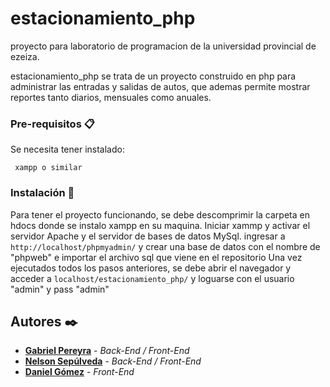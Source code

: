 # estacionamiento_php
proyecto para laboratorio de programacion de la universidad provincial de ezeiza.

estacionamiento_php se trata de un proyecto construido en php para administrar las entradas y salidas de autos,  que 
ademas permite mostrar reportes tanto diarios, mensuales  como anuales.

### Pre-requisitos 📋

Se necesita tener instalado:

``` xampp o similar``` 


### Instalación 🔧

Para tener el proyecto funcionando, se debe descomprimir la carpeta en hdocs donde se instalo xampp en su maquina.
Iniciar xammp y activar el servidor Apache  y el servidor de bases de  datos MySql.
ingresar a ```http://localhost/phpmyadmin/``` y crear una base  de datos  con el nombre de "phpweb" e importar el archivo sql que viene en el repositorio
Una vez ejecutados todos los pasos anteriores, se debe abrir el navegador y acceder a ```localhost/estacionamiento_php/``` y loguarse con el usuario "admin" y pass "admin"


## Autores ✒️

* **[Gabriel Pereyra](https://github.com/GabiAle97)** - *Back-End / Front-End*
* **[Nelson Sepúlveda](https://github.com/GabiAle97)** - *Back-End / Front-End*
* **[Daniel Gómez](https://github.com/GabiAle97)** - *Front-End*

